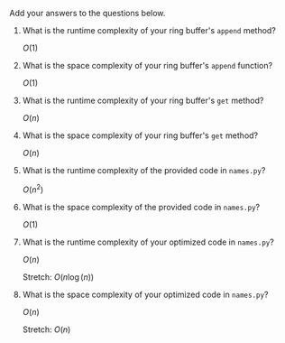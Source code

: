 Add your answers to the questions below.

1. What is the runtime complexity of your ring buffer's `append` method?

    $O(1)$

2. What is the space complexity of your ring buffer's `append` function?

    $O(1)$

3. What is the runtime complexity of your ring buffer's `get` method?

    $O(n)$

4. What is the space complexity of your ring buffer's `get` method?

    $O(n)$

5. What is the runtime complexity of the provided code in `names.py`?

    $O(n^2)$

6. What is the space complexity of the provided code in `names.py`?

    $O(1)$

7. What is the runtime complexity of your optimized code in `names.py`?

    $O(n)$

    Stretch: $O(n \log(n))$

8. What is the space complexity of your optimized code in `names.py`?

    $O(n)$

    Stretch: $O(n)$
